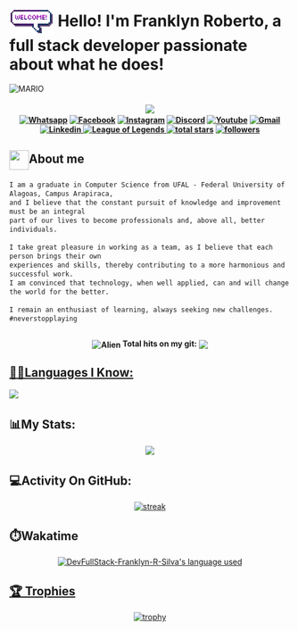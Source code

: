 # <img align="center" src="https://raw.githubusercontent.com/DevFullStack-Franklyn-R-Silva/DevFullStack-Franklyn-R-Silva/master/welcome.gif" width="80px"> Hello! I'm Franklyn Roberto, a full stack developer passionate about what he does!
                                                                 
![MARIO](https://user-images.githubusercontent.com/70382532/138322189-2db8df52-9dcb-40a0-88a8-c365466bd33d.gif) 
                                       
<h4 align="center">                      
<img src="https://readme-typing-svg.herokuapp.com?color=E22FE4&width=380&height=45&lines=Welcome!;Open+source+enthusiast;Nice+to+meet+you...&center=true"></a>
    <div>
        <a href="https://api.whatsapp.com/send?phone=82999915558" target="_blank"><img src="https://img.shields.io/badge/Whatsapp-1FA413?style=for-the-badge&logo=whatsapp&logoColor=white" title="Whatsapp"/></a>
        <a href="https://www.facebook.com/FranklynRobertoDaSilva" target="_blank"><img src="https://img.shields.io/badge/facebook-3982e4?style=for-the-badge&logo=facebook&logoColor=white" title="Facebook" /></a>
        <a href="https://www.instagram.com/dev_franklyn_r.s" target="_blank"><img src="https://img.shields.io/badge/-Instagram-%23E4405F?style=for-the-badge&logo=instagram&logoColor=white" target="_blank" title="Instagram"/></a>
        <a href="https://discord.gg/CTUjFnsz" target="_blank"><img src="https://img.shields.io/badge/Discord-7289DA?style=for-the-badge&logo=discord&logoColor=white" target="_blank" title="Discord"/></a>
        <a href="https://www.youtube.com/channel/UCSppGbotlcDQ17B-7Dw4Gog" target="_blank"><img src="https://img.shields.io/badge/YouTube-FF0000?style=for-the-badge&logo=youtube&logoColor=white" title="Youtube" /></a>
        <a href="mailto:franklyn.silva@arapiraca.ufal.br" target="_blank"><img src="https://img.shields.io/badge/Gmail-D14836?style=for-the-badge&logo=gmail&logoColor=white"  title="Gmail"/></a>
        <a href="https://www.linkedin.com/in/franklyn-roberto-dev/" target="_blank"><img src="https://img.shields.io/badge/-LinkedIn-%230077B5?style=for-the-badge&logo=linkedin&logoColor=white" target="_blank" title="Linkedin"/>
        </a>
        <a href="https://www.leagueofgraphs.com/pt/summoner/br/Ceifador+Sombrio-Abyss" target="_blank"><img src="https://img.shields.io/badge/Riot_Games-D32936?style=for-the-badge&logo=riot-games&logoColor=white" target="_blank" title="League of Legends"/>
        </a>
        <a href="https://github.com/hadesfranklyn?tab=repositories&sort=stargazers" target="_blank">
        <img alt="total stars" title="Total stars on GitHub" src="https://custom-icon-badges.demolab.com/github/stars/DevFullStack-Franklyn-R-Silva?color=B8B92B&style=for-the-badge&labelColor=959532&logo=star"/></a>
   <a href="https://github.com/DevFullStack-Franklyn-R-Silva" target="_blank"><img alt="followers" title="Follow me on Github" src="https://img.shields.io/github/followers/DevFullStack-Franklyn-R-Silva?color=236ad3&style=for-the-badge&logo=github&label=Follow"/></a>
    </div>
</h4>
  
## <img align="center" src="https://raw.githubusercontent.com/hadesfranklyn/hadesfranklyn/master/manopla.gif" width="35px" height="35"/>About me

```
I am a graduate in Computer Science from UFAL - Federal University of Alagoas, Campus Arapiraca,
and I believe that the constant pursuit of knowledge and improvement must be an integral
part of our lives to become professionals and, above all, better individuals.

I take great pleasure in working as a team, as I believe that each person brings their own
experiences and skills, thereby contributing to a more harmonious and successful work.
I am convinced that technology, when well applied, can and will change the world for the better.

I remain an enthusiast of learning, always seeking new challenges. #neverstopplaying
```

##
<div align="center">
<h4><img align="center"  alt="Alien" width="200" height="200" src="https://64.media.tumblr.com/7d6c6006d54d3f32a22badac769049e3/tumblr_inline_ojj9i5v6wV1sp1kfz_500.gifv"> Total hits on my git:  <img align="center" src="https://profile-counter.glitch.me/hadesfranklyn/count.svg"></h4>
</div>
<!-- <i> <strong>👀 Total de visitas no meu git:</strong> </i>  ![Visitor Badge](https://visitor-badge.laobi.icu/badge?page_id=hadesfranklyn.hadesfranklyn) -->

##

<div>
  <a href="https://github.com/DevFullStack-Franklyn-R-Silva">
</div>

## 👩‍💻Languages I Know:

<p align="left"> <a href="https://github.com/DevFullStack-Franklyn-R-Silva"><img src="https://skillicons.dev/icons?i=vscode,eclipse,spring,androidstudio,postman,github,git,mongodb,mysql,ts,js,html,css,tailwindcss,express,nextjs,electron,bootstrap,react,nodejs,java,docker,postgresql"> </a> </p>

## 📊My Stats:

<p align="center">
<img height="200px" src="https://github-readme-stats.vercel.app/api?username=DevFullStack-Franklyn-R-Silva&hide_border=true&show_icons=true&count_private=true&theme=gruvbox&bg_color=151515">
</p>

## 💻Activity On GitHub:

<p align="center">
  <a href="https://github.com/Thinkright20">      
<img title="stats" alt="streak" src="https://github-readme-streak-stats.herokuapp.com/?user=DevFullStack-Franklyn-R-Silva&theme=dark&hide_border=true&stroke=f53b3b"/>
</a> 
</p>

## ⏱️Wakatime

<p align="center">
<a  href="https://github.com/anuraghazra/github-readme-stats"><img alt="DevFullStack-Franklyn-R-Silva's language used" width=50% src="https://github-readme-stats.vercel.app/api/wakatime?username=hadesfranklyn&theme=dark&layout=compact"/>
</p>

## 🏆 Trophies
 
<div align="center"> 
     
[![trophy](https://github-profile-trophy.vercel.app/?username=DevFullStack-Franklyn-R-Silva&theme=dracula&row=1&no-frame=true)](https://github.com/hadesfranklyn/github-profile-trophy)

</div>



<!--## 🐍 Snake

![snake animation](https://github.com/hadesfranklyn/hadesfranklyn/blob/output/github-contribution-grid-snake2.svg) -->


